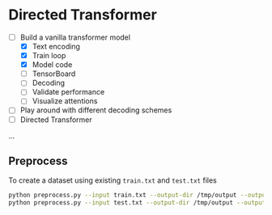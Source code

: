 # Directed Transformer


- [ ] Build a vanilla transformer model
  - [x] Text encoding
  - [x] Train loop
  - [x] Model code
  - [ ] TensorBoard
  - [ ] Decoding
  - [ ] Validate performance
  - [ ] Visualize attentions
- [ ] Play around with different decoding schemes
- [ ] Directed Transformer

...

## Preprocess

To create a dataset using existing `train.txt` and `test.txt` files
```bash
python preprocess.py --input train.txt --output-dir /tmp/output --output-name train --target-vocab-size 500 --verbose
python preprocess.py --input test.txt --output-dir /tmp/output --output-name test --verbose

```